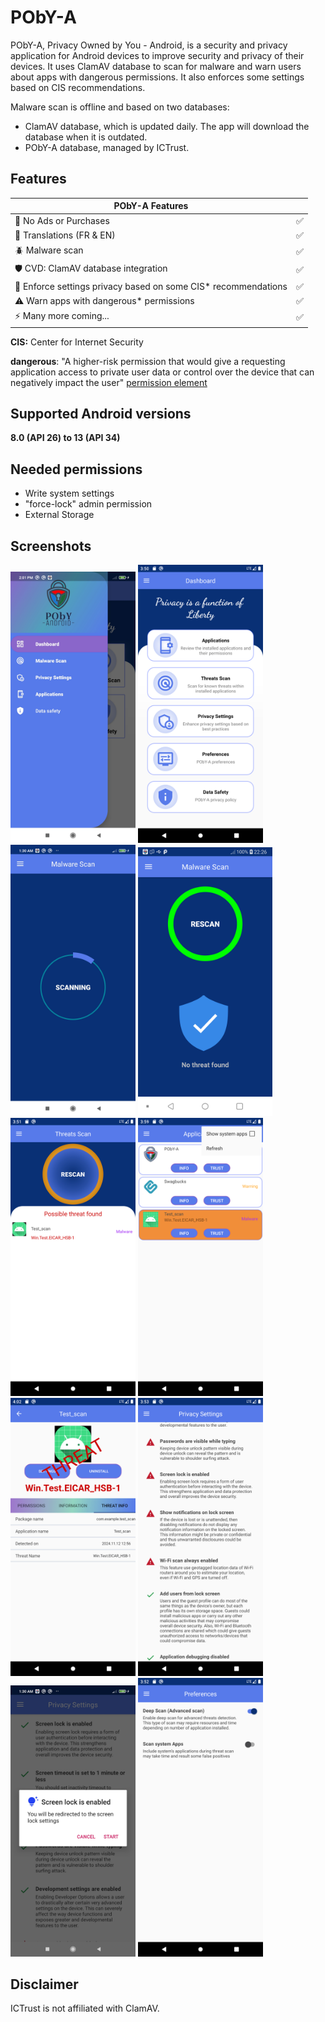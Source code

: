 

# PObY-A
PObY-A, Privacy Owned by You - Android, is a security and privacy application for Android devices to improve security and privacy of their devices. It uses ClamAV database to scan for malware and warn users about apps with dangerous permissions. It also enforces some settings based on CIS recommendations.

Malware scan is offline and based on two databases:
- ClamAV database, which is updated daily. The app will download the database when it is outdated.
- PObY-A database, managed by ICTrust.

## Features

| PObY-A Features                                                |   |
|----------------------------------------------------------------|---|
| 🚫 No Ads or Purchases                                         | ✅ |
| 📙 Translations (FR & EN)                                      | ✅ |
| 🪲 Malware scan                                                | ✅ |
| 🛡️ CVD: ClamAV database integration                           | ✅ |
| 🔐 Enforce settings privacy based on some CIS* recommendations | ✅ |
| ⚠️ Warn apps with dangerous* permissions                       | ✅ |
| ⚡ Many more coming...                                          | ✅ |

**CIS:** Center for Internet Security

**dangerous**: "A higher-risk permission that would give a requesting application access to private user data or control over the device that can negatively impact the user" [permission element](https://developer.android.com/guide/topics/manifest/permission-element)

## Supported Android versions
**8.0 (API 26) to 13 (API 34)**

## Needed permissions
- Write system settings
- "force-lock" admin permission
- External Storage


## Screenshots
<div style="display: block; margin: auto; margin-left: auto; margin-right: auto;" >
        <img src="screenshots/sidemenu.jpg" alt="drawing" width="200"/>
        <img src="screenshots/dashboard.png" alt="drawing" width="200"/>
        <img src="screenshots/MalwareScan.jpg" alt="drawing" width="200"/>
        <img src="screenshots/noThreatFound.jpg" alt="drawing" width="215"/>
        <img src="screenshots/MalwareScan.png" alt="drawing" width="200"/>
        <img src="screenshots/app_preferences.png" alt="drawing" width="200"/>
        <img src="screenshots/ThreatApp.png" alt="drawing" width="200"/>
        <img src="screenshots/settings.png" alt="drawing" width="200"/>
        <img src="screenshots/ActionSettings.jpg" alt="drawing" width="200"/>
        <img src="screenshots/preferences.png" alt="drawing" width="200"/>
</div>


## Disclaimer
ICTrust is not affiliated with ClamAV.


